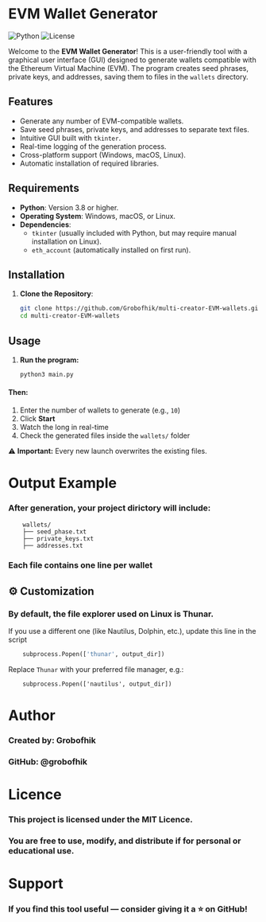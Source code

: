 # EVM Wallet Generator

![Python](https://img.shields.io/badge/Python-3.8%2B-blue)
![License](https://img.shields.io/badge/License-MIT-green)

Welcome to the **EVM Wallet Generator**! This is a user-friendly tool with a graphical user interface (GUI) designed to generate wallets compatible with the Ethereum Virtual Machine (EVM). The program creates seed phrases, private keys, and addresses, saving them to files in the `wallets` directory.

## Features
- Generate any number of EVM-compatible wallets.
- Save seed phrases, private keys, and addresses to separate text files.
- Intuitive GUI built with `tkinter`.
- Real-time logging of the generation process.
- Cross-platform support (Windows, macOS, Linux).
- Automatic installation of required libraries.

## Requirements
- **Python**: Version 3.8 or higher.
- **Operating System**: Windows, macOS, or Linux.
- **Dependencies**:
  - `tkinter` (usually included with Python, but may require manual installation on Linux).
  - `eth_account` (automatically installed on first run).

## Installation

1. **Clone the Repository**:
   ```bash
   git clone https://github.com/Grobofhik/multi-creator-EVM-wallets.git
   cd multi-creator-EVM-wallets

## Usage

1. **Run the program:**
    ```bash
    python3 main.py

#### Then:
1. Enter the number of  wallets to generate (e.g., `10`)
2. Click **Start**
3. Watch the long in real-time
4. Check the generated files inside the `wallets/` folder

⚠️ **Important:** Every new launch overwrites the existing files.

# Output Example
### After generation, your project dirictory will include:
```
    wallets/
    ├── seed_phase.txt
    ├── private_keys.txt
    ├── addresses.txt
```
### Each file contains one line per wallet 

## ⚙️ Customization

### By default, the file explorer used on Linux is **Thunar**.
 If you use a different one (like Nautilus, Dolphin, etc.), update this line in the script
```python
    subprocess.Popen(['thunar', output_dir])
```
Replace `Thunar` with your preferred file manager, e.g.:
```
    subprocess.Popen(['nautilus', output_dir])
```

# Author
### **Created by:** Grobofhik
### **GitHub:** @grobofhik


# Licence

### This project is licensed under the **MIT Licence.**
### You are free to use, modify, and distribute if for personal or educational use.

# Support
### If you find this tool useful — consider giving it a ⭐ on GitHub!
